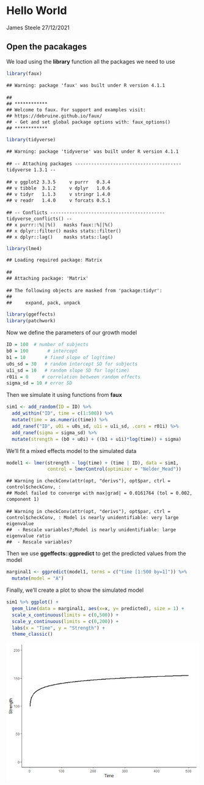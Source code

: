 Hello World
================
James Steele
27/12/2021

## Open the pacakages

We load using the **library** function all the packages we need to use

``` r
library(faux)
```

    ## Warning: package 'faux' was built under R version 4.1.1

    ## 
    ## ************
    ## Welcome to faux. For support and examples visit:
    ## https://debruine.github.io/faux/
    ## - Get and set global package options with: faux_options()
    ## ************

``` r
library(tidyverse)
```

    ## Warning: package 'tidyverse' was built under R version 4.1.1

    ## -- Attaching packages --------------------------------------- tidyverse 1.3.1 --

    ## v ggplot2 3.3.5     v purrr   0.3.4
    ## v tibble  3.1.2     v dplyr   1.0.6
    ## v tidyr   1.1.3     v stringr 1.4.0
    ## v readr   1.4.0     v forcats 0.5.1

    ## -- Conflicts ------------------------------------------ tidyverse_conflicts() --
    ## x purrr::%||%()   masks faux::%||%()
    ## x dplyr::filter() masks stats::filter()
    ## x dplyr::lag()    masks stats::lag()

``` r
library(lme4)
```

    ## Loading required package: Matrix

    ## 
    ## Attaching package: 'Matrix'

    ## The following objects are masked from 'package:tidyr':
    ## 
    ##     expand, pack, unpack

``` r
library(ggeffects)
library(patchwork)
```

Now we define the parameters of our growth model

``` r
ID = 100  # number of subjects
b0 = 100       # intercept
b1 = 10       # fixed slope of log(time)
u0s_sd = 30   # random intercept SD for subjects
u1i_sd = 10   # random slope SD for log(time)
r01i = 0     # correlation between random effects
sigma_sd = 10 # error SD
```

Then we simulate it using functions from **faux**

``` r
sim1 <- add_random(ID = ID) %>%
  add_within("ID", time = c(1:500)) %>%
  mutate(time = as.numeric(time)) %>%
  add_ranef("ID", u0i = u0s_sd, u1i = u1i_sd, .cors = r01i) %>%
  add_ranef(sigma = sigma_sd) %>%
  mutate(strength = (b0 + u0i) + ((b1 + u1i)*log(time)) + sigma)
```

We’ll fit a mixed effects model to the simulated data

``` r
model1 <- lmer(strength ~ log(time) + (time | ID), data = sim1,
               control = lmerControl(optimizer = "Nelder_Mead"))
```

    ## Warning in checkConv(attr(opt, "derivs"), opt$par, ctrl = control$checkConv, :
    ## Model failed to converge with max|grad| = 0.0161764 (tol = 0.002, component 1)

    ## Warning in checkConv(attr(opt, "derivs"), opt$par, ctrl = control$checkConv, : Model is nearly unidentifiable: very large eigenvalue
    ##  - Rescale variables?;Model is nearly unidentifiable: large eigenvalue ratio
    ##  - Rescale variables?

Then we use **ggeffects::ggpredict** to get the predicted values from
the model

``` r
marginal1 <- ggpredict(model1, terms = c("time [1:500 by=1]")) %>%
  mutate(model = "A")
```

Finally, we’ll create a plot to show the simulated model

``` r
sim1 %>% ggplot() +
  geom_line(data = marginal1, aes(x=x, y= predicted), size = 1) +
  scale_x_continuous(limits = c(0,500)) +
  scale_y_continuous(limits = c(0,200)) +
  labs(x = "Time", y = "Strength") +
  theme_classic()
```

![](hello_world_files/figure-gfm/unnamed-chunk-6-1.png)<!-- -->

